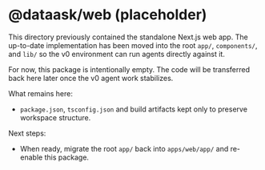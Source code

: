 # @dataask/web (placeholder)

This directory previously contained the standalone Next.js web app. The up-to-date implementation has been moved into the root `app/`, `components/`, and `lib/` so the v0 environment can run agents directly against it.

For now, this package is intentionally empty. The code will be transferred back here later once the v0 agent work stabilizes.

What remains here:
- `package.json`, `tsconfig.json` and build artifacts kept only to preserve workspace structure.

Next steps:
- When ready, migrate the root `app/` back into `apps/web/app/` and re-enable this package.


